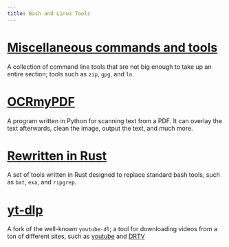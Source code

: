 ```yaml
---
title: Bash and Linux Tools
---
```


# [Miscellaneous commands and tools](/linux/misc_bash)

A collection of command line tools that are not big enough to take up an entire
section; tools such as `zip`, `gpg`, and `ln`.

# [OCRmyPDF](/linux/OCRmyPDF)

A program written in Python for scanning text from a PDF. It can overlay the
text afterwards, clean the image, output the text, and much more.

# [Rewritten in Rust](/linux/rust_replacements)

A set of tools written in Rust designed to replace standard bash tools, such as
`bat`, `exa`, and `ripgrep`.

# [yt-dlp](/linux/yt-dlp)

A fork of the well-known `youtube-dl`; a tool for downloading videos from a ton
of different sites, such as [youtube](https://www.youtube.com) and
[DRTV](https://www.dr.dk/drtv/)
